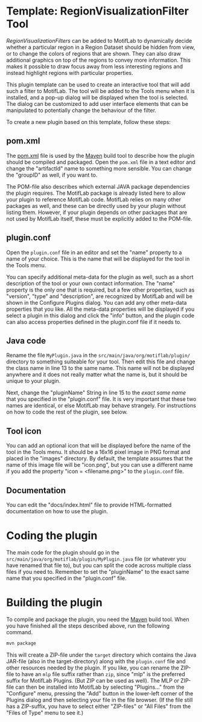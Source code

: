 # Template: RegionVisualizationFilter Tool

*RegionVisualizationFilters* can be added to MotifLab to dynamically decide whether a particular region in a Region Dataset should be hidden from view, or to change the colors of regions that are shown. They can also draw additional graphics on top of the regions to convey more information. This makes it possible to draw focus away from less interesting regions and instead highlight regions with particular properties.   

This plugin template can be used to create an interactive tool that will add such a filter to MotifLab. 
The tool will be added to the Tools menu when it is installed, and a pop-up dialog will be displayed when the tool is selected.
The dialog can be customized to add user interface elements that can be manipulated to potentially change the behaviour of the filter.

To create a new plugin based on this template, follow these steps:

## pom.xml
The [pom.xml](pom.xml) file is used by the [Maven](https://maven.apache.org/) build tool to describe how the plugin should be compiled and packaged.
Open the `pom.xml` file in a text editor and change the "artifactId" name to something more sensible. You can change the "groupID" as well, if you want to.

The POM-file also describes which external JAVA package dependencies the plugin requires. The MotifLab package is already listed here to allow your plugin to reference MotifLab code.
MotifLab relies on many other packages as well, and these can be directly used by your plugin without listing them. 
However, if your plugin depends on other packages that are not used by MotifLab itself, these must be explicitly added to the POM-file.

## plugin.conf
Open the `plugin.conf` file in an editor and set the "name" property to a name of your choice. This is the name that will be displayed for the tool in the Tools menu.

You can specify additional meta-data for the plugin as well, such as a short description of the tool or your own contact information.
The "name" property is the only one that is required, but a few other properties, such as "version", "type" and "description", are recognized by MotifLab and will be
shown in the Configure Plugins dialog. You can add any other meta-data properties that you like.
All the meta-data properties will be displayed if you select a plugin in this dialog and click the "info" button, and the plugin code can also access properties defined in the plugin.conf file if it needs to.

## Java code
Rename the file `MyPlugin.java` in the `src/main/java/org/motiflab/plugin/` directory to something suiteable for your tool. Then edit this file and change the class name in line 13 to the same name.
This name will not be displayed anywhere and it does not really matter what the name is, but it should be unique to your plugin.

Next, change the "pluginName" String in line 15 to the *exact same name* that you specified in the "plugin.conf" file. It is very important that these two names are identical, or else MotifLab may behave strangely.
For instructions on how to code the rest of the plugin, see below.

## Tool icon
You can add an optional icon that will be displayed before the name of the tool in the Tools menu. It should be a 16x16 pixel image in PNG format and placed in the "images" directory.
By default, the template assumes that the name of this image file will be "icon.png", but you can use a different name if you add the property "icon = <filename.png>"  to the `plugin.conf` file.

## Documentation
You can edit the "docs/index.html" file to provide HTML-formatted documentation on how to use the plugin.

# Coding the plugin
The main code for the plugin should go in the `src/main/java/org/motiflab/plugin/MyPlugin.java` file (or whatever you have renamed that file to), but you can split the code across multiple class files if you need to. 
Remember to set the "pluginName" to the exact same name that you specified in the "plugin.conf" file.

# Building the plugin
To compile and package the plugin, you need the [Maven](https://maven.apache.org/) build tool. When you have finished all the steps described above, run the following command.

```bash
mvn package
```

This will create a ZIP-file under the `target` directory which contains the Java JAR-file (also in the target-directory) along with the `plugin.conf` file and other resources needed by the plugin.
If you like, you can rename the ZIP-file to have an `mlp` file suffix rather than `zip`, since "mlp" is the preferred suffix for MotifLab Plugins. (But ZIP can be used as well).
The MLP or ZIP-file can then be installed into MotifLab by selecting "Plugins..." from the "Configure" menu, pressing the "Add" button in the lower-left corner of the Plugins dialog and then selecting your file in the file browser. (If the file still has a ZIP-suffix, you have to select either "ZIP-files" or "All Files" from the "Files of Type" menu to see it.)

